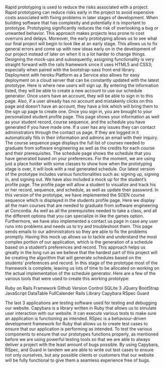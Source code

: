 Rapid prototyping is used to reduce the risks associated with a project. Rapid prototyping can reduce risks early 
in the project to avoid expensive costs associated with fixing problems in later stages of development. 
When building software that has complexity and potentially it is important to prototype. Prototyping 
significantly reduces the risk of overlooking a bug or unwanted behavior. This approach makes projects 
less prone to cost overruns and delays. Moreover, the early prototyping allows us to see what our final
project will begin to look like at an early stage. This allows us to fix general errors and come up with 
new ideas early on in the development of our project instead of later on when it is a lot harder to change things. 
Designing the mock-ups and subsequently, assigning functionality is very straight forward with the rails
framework since it uses HTML5 and CSS3; especially when paired with the bootstrap-sass front end library.
Deployment with heroku Platform as a Service also allows for easy deployment on a cloud server that can be 
constantly updated with the latest prototype. 
Here is where new users will sign up. By entering the information listed, they will be able to create a 
new account to use our schedule generator. 
Once users have an account, they will be able to sign in to this page. Also, if a user already has no 
account and mistakenly clicks on this page and doesn’t have an account, they have a link which will bring them to the sgn up page to create one. 
Once you sign in, you are brought to your personalized student profile page. This page shows your information 
as well as your student record, course sequence, and the schedule you have generated if you have made one. 
If a user has any issues they can contact administrators through the contact us page. If they are logged in
it automatically fills in their information and admins an email with their inquiry.
The course sequence page displays the full list of courses needed to graduate from software engineering as 
well as the credits for each course and their prerequisites. 
The schedule page shows the schedule that you have generated based on your preferences. For the moment, we
are using just a place holder with some classes to show how when the prototyping stage is over, it will
look with a real generated schedule. 
Our latest version of the prototype includes various functionalities such as: signing up, signing in, and 
signing out. We have also included a mock up for the student’s profile page. The profile page will allow a 
student to visualize and track his or her record, sequence, and schedule, as well as update their password. 
In this version of the prototype, we have implemented the SOEN course sequence which is displayed in the
students profile page. Here we display all the main courses that are needed to graduate from software engineering
at Concordia. As well as all the prerequisites needed to take a class, and all the different options that you can 
specialize in like the games option. Furthermore, we have also implemented a contact us page in case any user runs
into problems and needs us to try and troubleshoot them. This page sends emails to our administrators so they are 
able to fix the problems promptly. 
Having this mock up allows us to tackle and understand the most complex portion of our application, which
is the generation of a schedule based on a student’s preferences and record. This approach helps us greatly
in the long run as we believe that the hardest part of this project will be creating the algorithm that will
generate schedules based on the students’ preferences and record. In this stage of the prototype most of the
framework is complete, leaving us lots of time to be allocated on working on the actual implementation of the schedule generator. 
Here are a few of the various tools that were used to create this working prototype:

Ruby on Rails Framework
Github Version Control
SQLite 3
JQuery
BootStrap
JavaScript DataTable
FullCalender Rails Library
Capybara
RSpec
Guard

The last 3 applications are testing software used for testing and debugging our website. Capybara is a library
written in Ruby that allows us to simulate user interaction with our website. It can execute various tests to 
make sure an application is functioning as intended. RSpec is a behaviour-driven development framework for Ruby
that allows us to create test cases to ensure that our application is performing as intended. To test the various
components to ensure that our prototypes functions properly, as mentioned before we are using powerful testing tools
so that we are able to always deliver a project with the least amount of bugs possible. By using Capybara, RSpec, 
and Guard in tandem we are able to write out test cases to ensure not only ourselves, but any possible clients or
customers that our website will be fully functional to give them a seamless experience free of bugs. 
